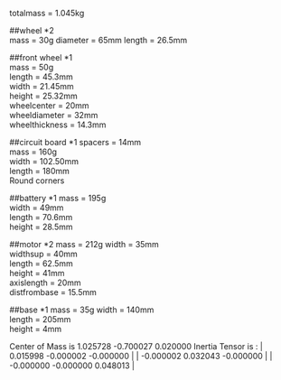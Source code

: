 totalmass = 1.045kg

##wheel *2   
mass = 30g
diameter = 65mm
length = 26.5mm

##front wheel *1   
mass = 50g   
length = 45.3mm   
width = 21.45mm   
height = 25.32mm   
wheelcenter = 20mm   
wheeldiameter = 32mm   
wheelthickness = 14.3mm   

##circuit board *1
spacers = 14mm   
mass = 160g   
width = 102.50mm   
length = 180mm   
Round corners

##battery *1
mass = 195g   
width = 49mm   
length = 70.6mm   
height = 28.5mm   

##motor *2
mass = 212g
width = 35mm   
widthsup = 40mm   
length = 62.5mm   
height = 41mm   
axislength = 20mm   
distfrombase = 15.5mm

##base *1
mass = 35g
width = 140mm   
length = 205mm  
height = 4mm

Center of Mass is 1.025728 -0.700027 0.020000
Inertia Tensor is :
| 0.015998 -0.000002 -0.000000 |
| -0.000002 0.032043 -0.000000 |
| -0.000000 -0.000000 0.048013 |
